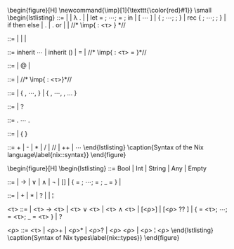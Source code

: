 \begin{figure}[H]
  \newcommand{\imp}[1]{\texttt{\color{red}#1}}
  \small
  \begin{lstlisting}
<expr> ::=
  <ident> | <constant>
  | λ <pattern>.<expr> | <expr> <expr>
  | let <var-pattern> = <expr>; $\cdots$; <var-pattern> = <expr>; in <expr>
  | [ <expr> $\cdots$ <expr> ]
  | { <record-field>; $\cdots$; <record-field>; }
  | rec { <record-field>; $\cdots$; <record-field>; }
  | if <expr> then <expr> else <expr>
  | <expr>.<acces-path>
  | <expr>.<acces-path> or <expr>
  | <expr> <infix-op> <expr>
  | //* \imp{<expr> : <τ> } *//

<constant> ::= <string> | <integer> | <boolean> | <paths>

<record-field> ::= inherit <ident> $\cdots$ <ident>
  | inherit (<expr>) <ident> <ident>
  | <access-path> = <expr> | //* \imp{<access-path> : <τ> = <expr>}*//

<pattern> ::= <record-pattern> | <record-pattern>@<ident>
  | <var-pattern>

<var-pattern> ::= <ident> | //* \imp{<ident> : <τ>}*//

<record-pattern> ::=
  | { <record-pattern-field>, $\cdots$, <record-pattern-field> }
  | { <record-pattern-field>, $\cdots$, <record-pattern-field>, ... }

<record-pattern-field> ::= <var-pattern> | <var-pattern> ? <expr>

<access-path> ::= <access-path-item>. $\cdots$ . <access-path-item>

<access-path-item> ::= <ident> | { <expr> }

<infix-op> ::= + | - | * | / | // | ++ | $\cdots$
  \end{lstlisting}
  \caption{Syntax of the Nix language\label{nix::syntax}}
\end{figure}

\begin{figure}[H]
  \begin{lstlisting}
<basetype> ::= Bool | Int | String | Any | Empty

<t> ::= <constant> | <t> $\rightarrow$ <t>
  | <t> $\vee$ <t> | <t> $\wedge$ <t> | $\lnot$ <t>
  | [<R>]
  | { <ident> = <t>; $\cdots$; <ident> = <t>; _ = <t> }
  | <basetype>

<R> ::= <t> | <R>+ | <R>* | <R>?
  | <R> <R> | <R> ¦ <R>

<τ> ::= <t> | <τ> $\rightarrow$ <τ>
  | <τ> $\vee$ <τ> | <τ> $\wedge$ <τ>
  | [<ρ>] | [<ρ> ?? ]
  | { <ident> = <τ>; $\cdots$; <ident> = <τ>; _ = <τ> }
  | ?

<ρ> ::= <τ> | <ρ>+ | <ρ>* | <ρ>?
  | <ρ> <ρ> | <ρ> ¦ <ρ>
  \end{lstlisting}
  \caption{Syntax of Nix types\label{nix::types}}
\end{figure}
